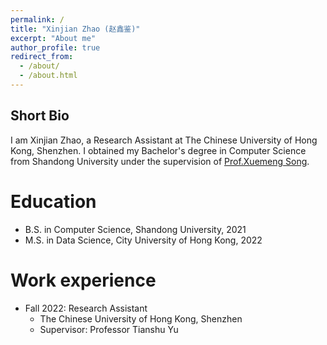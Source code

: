 ```yaml
---
permalink: /
title: "Xinjian Zhao (赵鑫鉴)"
excerpt: "About me"
author_profile: true
redirect_from: 
  - /about/
  - /about.html
---
```

## Short Bio

I am Xinjian Zhao, a Research Assistant at The Chinese University of Hong Kong, Shenzhen. I obtained my Bachelor's degree in Computer Science from Shandong University under the supervision of [Prof.Xuemeng Song](https://xuemengsong.github.io/).



Education
======
* B.S. in Computer Science, Shandong University, 2021
* M.S. in Data Science, City University of Hong Kong, 2022

Work experience
======
* Fall 2022: Research Assistant
  * The Chinese University of Hong Kong, Shenzhen
  * Supervisor: Professor Tianshu Yu
